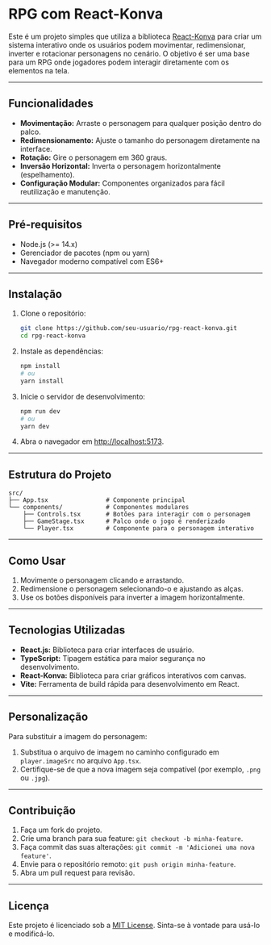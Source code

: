 
# RPG com React-Konva

Este é um projeto simples que utiliza a biblioteca [React-Konva](https://konvajs.org/docs/react/) para criar um sistema interativo onde os usuários podem movimentar, redimensionar, inverter e rotacionar personagens no cenário. O objetivo é ser uma base para um RPG onde jogadores podem interagir diretamente com os elementos na tela.

---

## **Funcionalidades**

- **Movimentação:** Arraste o personagem para qualquer posição dentro do palco.
- **Redimensionamento:** Ajuste o tamanho do personagem diretamente na interface.
- **Rotação:** Gire o personagem em 360 graus.
- **Inversão Horizontal:** Inverta o personagem horizontalmente (espelhamento).
- **Configuração Modular:** Componentes organizados para fácil reutilização e manutenção.

---

## **Pré-requisitos**

- Node.js (>= 14.x)
- Gerenciador de pacotes (npm ou yarn)
- Navegador moderno compatível com ES6+

---

## **Instalação**

1. Clone o repositório:

   ```bash
   git clone https://github.com/seu-usuario/rpg-react-konva.git
   cd rpg-react-konva
   ```

2. Instale as dependências:

   ```bash
   npm install
   # ou
   yarn install
   ```

3. Inicie o servidor de desenvolvimento:

   ```bash
   npm run dev
   # ou
   yarn dev
   ```

4. Abra o navegador em [http://localhost:5173](http://localhost:5173).

---

## **Estrutura do Projeto**

```
src/
├── App.tsx                # Componente principal
└── components/            # Componentes modulares
    ├── Controls.tsx       # Botões para interagir com o personagem
    ├── GameStage.tsx      # Palco onde o jogo é renderizado
    └── Player.tsx         # Componente para o personagem interativo
```

---

## **Como Usar**

1. Movimente o personagem clicando e arrastando.
2. Redimensione o personagem selecionando-o e ajustando as alças.
3. Use os botões disponíveis para inverter a imagem horizontalmente.

---

## **Tecnologias Utilizadas**

- **React.js:** Biblioteca para criar interfaces de usuário.
- **TypeScript:** Tipagem estática para maior segurança no desenvolvimento.
- **React-Konva:** Biblioteca para criar gráficos interativos com canvas.
- **Vite:** Ferramenta de build rápida para desenvolvimento em React.

---

## **Personalização**

Para substituir a imagem do personagem:
1. Substitua o arquivo de imagem no caminho configurado em `player.imageSrc` no arquivo `App.tsx`.
2. Certifique-se de que a nova imagem seja compatível (por exemplo, `.png` ou `.jpg`).

---

## **Contribuição**

1. Faça um fork do projeto.
2. Crie uma branch para sua feature: `git checkout -b minha-feature`.
3. Faça commit das suas alterações: `git commit -m 'Adicionei uma nova feature'`.
4. Envie para o repositório remoto: `git push origin minha-feature`.
5. Abra um pull request para revisão.

---

## **Licença**

Este projeto é licenciado sob a [MIT License](LICENSE). Sinta-se à vontade para usá-lo e modificá-lo.

